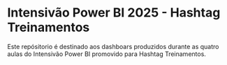 # Intensivão Power BI 2025 - Hashtag Treinamentos 
Este repósitorio é destinado aos dashboars produzidos durante as quatro aulas do Intensivão Power BI promovido para Hashtag Treinamentos.
